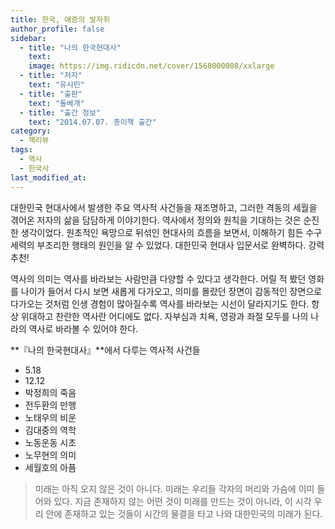 ```yaml
---
title: 한국, 애증의 발자취
author_profile: false
sidebar:
  - title: "나의 한국현대사"
    text:
    image: https://img.ridicdn.net/cover/1568000008/xxlarge
  - title: "저자"
    text: "유시민"
  - title: "출판"
    text: "돌베개"
  - title: "출간 정보"
    text: "2014.07.07. 종이책 출간"
category:
  - 책리뷰
tags:
  - 역사
  - 한국사
last_modified_at:
---
```


대한민국 현대사에서 발생한 주요 역사적 사건들을 재조명하고, 그러한 격동의 세월을 겪어온 저자의 삶을 담담하게 이야기한다. 역사에서 정의와 원칙을 기대하는 것은 순진한 생각이었다. 원초적인 욕망으로 뒤섞인 현대사의 흐름을 보면서, 이해하기 힘든 수구세력의 부조리한 행태의 원인을 알 수 있었다. 대한민국 현대사 입문서로 완벽하다. 강력추천!

역사의 의미는 역사를 바라보는 사람만큼 다양할 수 있다고 생각한다. 어릴 적 봤던 영화를 나이가 들어서 다시 보면 새롭게 다가오고, 의미를 몰랐던 장면이 감동적인 장면으로 다가오는 것처럼 인생 경험이 많아질수록 역사를 바라보는 시선이 달라지기도 한다. 항상 위대하고 찬란한 역사란 어디에도 없다. 자부심과 치욕, 영광과 좌절 모두를 나의 나라의 역사로 바라볼 수 있어야 한다.

**『나의 한국현대사』**에서 다루는 역사적 사건들

- 5.18
- 12.12
- 박정희의 죽음
- 전두환의 만행
- 노태우의 비운
- 김대중의 역학
- 노동운동 시초
- 노무현의 의미
- 세월호의 아픔

> 미래는 아직 오지 않은 것이 아니다. 미래는 우리들 각자의 머리와 가슴에 이미 들어와 있다. 지금 존재하지 않는 어떤 것이 미래를 만드는 것이 아니라, 이 시각 우리 안에 존재하고 있는 것들이 시간의 물결을 타고 나와 대한민국의 미래가 된다.

